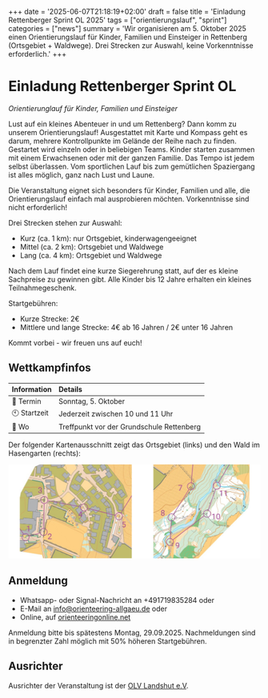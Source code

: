 +++
date = '2025-06-07T21:18:19+02:00'
draft = false
title = 'Einladung Rettenberger Sprint OL 2025'
tags = ["orientierungslauf", "sprint"]
categories = ["news"]
summary = 'Wir organisieren am 5. Oktober 2025 einen Orientierungslauf für Kinder, Familien und Einsteiger in Rettenberg (Ortsgebiet + Waldwege). Drei Strecken zur Auswahl, keine Vorkenntnisse erforderlich.'
+++

# Einladung Rettenberger Sprint OL 
*Orientierunglauf für Kinder, Familien und Einsteiger*

Lust auf ein kleines Abenteuer in und um Rettenberg?
Dann komm zu unserem Orientierungslauf! Ausgestattet mit Karte und Kompass geht es darum, mehrere Kontrollpunkte im Gelände der Reihe nach zu finden. Gestartet wird einzeln oder in beliebigen Teams. Kinder starten zusammen mit einem Erwachsenen oder mit der ganzen Familie.
Das Tempo ist jedem selbst überlassen. Vom sportlichen Lauf bis zum gemütlichen Spaziergang ist alles möglich, ganz nach Lust und Laune. 

Die Veranstaltung eignet sich besonders für Kinder, Familien und alle, die Orientierungslauf einfach mal ausprobieren möchten. Vorkenntnisse sind nicht erforderlich!

Drei Strecken stehen zur Auswahl:
 * Kurz (ca. 1 km): nur Ortsgebiet, kinderwagengeeignet
 * Mittel (ca. 2 km): Ortsgebiet und Waldwege
 * Lang (ca. 4 km): Ortsgebiet und Waldwege

Nach dem Lauf findet eine kurze Siegerehrung statt, auf der es kleine Sachpreise zu gewinnen gibt.  Alle Kinder bis 12 Jahre erhalten ein kleines Teilnahmegeschenk.

Startgebühren:
 * Kurze Strecke: 2€
 * Mittlere und lange Strecke: 4€ ab 16 Jahren / 2€ unter 16 Jahren

Kommt vorbei -  wir freuen uns auf euch!


## Wettkampfinfos
| Information | Details |
|:---|:---|
| 📅 Termin | Sonntag, 5. Oktober |
| 🕙 Startzeit | Jederzeit zwischen 10 und 11 Uhr |
| 📍 Wo | Treffpunkt vor der Grundschule Rettenberg |


Der folgender Kartenausschnitt zeigt das Ortsgebiet (links) und den Wald im Hasengarten (rechts): 

![Kartenausschnitt](/img/posts/rettenberger-sprint-ol-1.png)

## Anmeldung
 * Whatsapp- oder Signal-Nachricht an +491719835284 oder 
 * E-Mail an info@orienteering-allgaeu.de oder
 * Online, auf [orienteeringonline.net](https://orienteeringonline.net/CompetitionBasicInfo.aspx?CompetitionID=13862)

Anmeldung bitte bis spätestens Montag, 29.09.2025. Nachmeldungen sind in begrenzter Zahl möglich mit 50% höheren Startgebühren.

## Ausrichter
Ausrichter der Veranstaltung ist der [OLV Landshut e.V](https://olv-landshut.de/).



